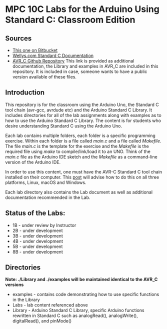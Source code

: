 # MPC 10C Labs for the Arduino Using Standard C: Classroom Edition
## Sources
* [This one on Bitbucket](https://bitbucket.org/lkoepsel/10c_labs_class/src/main/)
* [Wellys.com Standard C Documentation](https://www.wellys.com/posts/courses_avr_c/)
* [AVR_C Github Repository](https://github.com/lkoepsel/AVR_C) This link is provided as additional documentation, the Library and examples in AVR_C are included in this repository. It is included in case, someone wants to have a public version available of these files.
## Introduction
This repository is for the classroom using the Arduino Uno, the Standard C tool chain (avr-gcc, avrdude etc) and the Arduino Standard C Library. It includes directories for all of the lab assignments along with examples as to how to use the Arduino Standard C Library. The content is for students who desire understanding Standard C using the Arduino Uno.

Each lab contains multiple folders, each folder is a specific programming exercise. Within each folder is a file called *main.c* and a file called *Makefile*. The file *main.c* is the template for the exercise and the *Makefile* is the required file using *make* to compile/link/load it to an UNO. Think of the *main.c* file as the Arduino IDE sketch and the *Makefile* as a command-line version of the Arduino IDE.

In order to use this content, one must have the AVR-C Standard C tool chain installed on their computer. This [post](https://wellys.com/posts/avr_c_setup/) will advise how to do this on all three platforms, Linux, macOS and Windows. 

Each lab directory also contains the Lab document as well as additional documentation recommended in the Lab.

## Status of the Labs:
- 1B - under review by Instructor
- 2B - under development
- 3B - under development
- 4B - under development
- 5B - under development
- 8B - under development

## Directories
**Note: ./Library and ./examples will be maintained identical to the AVR_C versions**

* examples - contains code demonstrating how to use specific functions in the Library
* Labs - lab content referenced above
* Library - Arduino Standard C Library, specific Arduino functions rewritten in Standard C such as analogRead(), analogWrite(), digitalRead(), and pinMode()